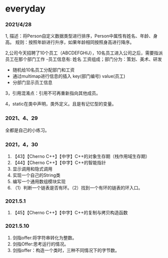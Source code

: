 # everyday
### 2021/4/28
1, 描述：将Person自定义数据类型进行排序，Person中属性有姓名、年龄、身高。
规则：按照年龄进行升序，如果年龄相同按照身高进行降序。

2,公司今天招聘了10个员工（ABCDEFGHIJ），10名员工进入公司之后，需要指派员工在那个部门工作
-员工信息有: 姓名  工资组成；部门分为：策划、美术、研发
- 随机给10名员工分配部门和工资
- 通过multimap进行信息的插入  key(部门编号) value(员工)
- 分部门显示员工信息

3，引用混淆点：引用不可再重新指向其他成员。

4，static在类中声明，类外定义。且是有记忆型的变量。
### 2021、4、29
全都是自己的小练习。
### 2021，4，30
1. 【43】【Cherno C++】【中字】C++的对象生存期（栈作用域生存期）
2. 【44】【Cherno C++】【中字】C++的智能指针
3. 显示调用和隐式调用
4. 实现一个自己的String类
5. 编写一个通用数组模块实现
6. （1）判断一个链表是否有环。（2）找到一个有环的链表的环入口。
### 2021.5.1
1. 【45】【Cherno C++】【中字】C++的复制与拷贝构造函数
### 2021.5.10
1. 剑指offer:将字符串转化为整数。
2. 剑指Offer:思考运行的情况。
3. 剑指offer：构造一个类时，三种不同情况下的字节数。
